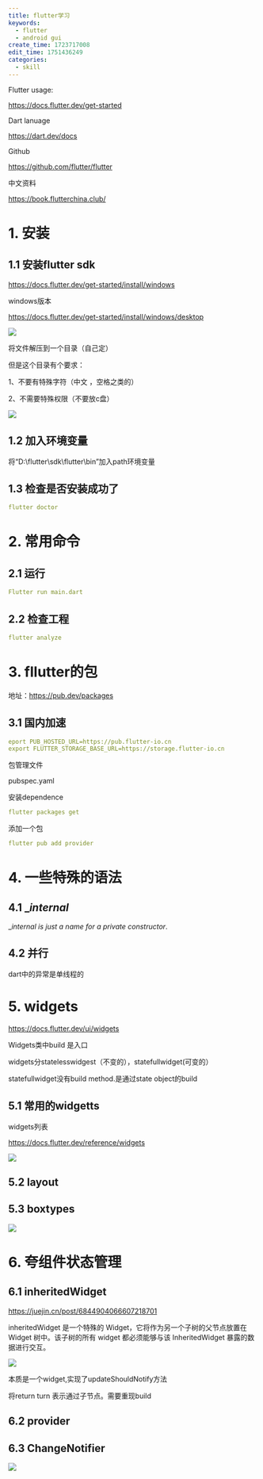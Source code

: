 ```yaml
---
title: flutter学习
keywords:
  - flutter
  - android gui
create_time: 1723717008
edit_time: 1751436249
categories:
  - skill
---
```



Flutter usage:

https://docs.flutter.dev/get-started

Dart lanuage

https://dart.dev/docs

Github

https://github.com/flutter/flutter

中文资料

https://book.flutterchina.club/

# 1. 安装

## 1.1 安装flutter sdk

https://docs.flutter.dev/get-started/install/windows

windows版本

https://docs.flutter.dev/get-started/install/windows/desktop

<img src="/assets/DyXNb9sdNo0xoixn2z7cHvXtn3b.png" src-width="933" class="markdown-img m-auto" src-height="156" align="center"/>

将文件解压到一个目录（自己定）

但是这个目录有个要求：

1、不要有特殊字符（中文 ，空格之类的）

2、不需要特殊权限（不要放c盘）

<img src="/assets/Gwu2bUgxuoNRcaxsyjucbc3knmh.png" src-width="526" class="markdown-img m-auto" src-height="281" align="center"/>

## 1.2 加入环境变量

将“D:\flutter\sdk\flutter\bin”加入path环境变量 

## 1.3 检查是否安装成功了

```yaml
flutter doctor
```

# 2. 常用命令

## 2.1 运行

```yaml
Flutter run main.dart
```

## 2.2 检查工程

```yaml
flutter analyze
```

# 3. fllutter的包

地址：https://pub.dev/packages

## 3.1 国内加速

```yaml
eport PUB_HOSTED_URL=https://pub.flutter-io.cn
export FLUTTER_STORAGE_BASE_URL=https://storage.flutter-io.cn
```

包管理文件

pubspec.yaml

安装dependence

```yaml
flutter packages get
```

添加一个包

```yaml
flutter pub add provider
```

# 4. 一些特殊的语法

## 4.1 __internal_

__internal is just a name for a private constructor_.

## 4.2 并行

dart中的异常是单线程的

# 5. widgets

https://docs.flutter.dev/ui/widgets

Widgets类中build 是入口

widgets分statelesswidgest（不变的），statefullwidget(可变的）

statefullwidget没有build method.是通过state object的build

## 5.1 常用的widgetts

widgets列表

https://docs.flutter.dev/reference/widgets

<img src="/assets/RB7pbezdQox7WoxXLaIcEJfYn1d.png" src-width="301" class="markdown-img m-auto" src-height="209" align="center"/>

## 5.2 layout

## 5.3 boxtypes

<img src="/assets/Aa6Eb5Mq7oWtItx0RYQclUpenPh.png" src-width="898" class="markdown-img m-auto" src-height="243" align="center"/>

# 6. 夸组件状态管理

## 6.1 inheritedWidget

https://juejin.cn/post/6844904066607218701

inheritedWidget 是一个特殊的 Widget，它将作为另一个子树的父节点放置在 Widget 树中。该子树的所有 widget 都必须能够与该 InheritedWidget 暴露的数据进行交互。

<img src="/assets/CbJVbGhoXoPO1Wxw0nBc1gGznid.png" src-width="712" class="markdown-img m-auto" src-height="468" align="center"/>

本质是一个widget,实现了updateShouldNotify方法

将return turn 表示通过子节点。需要重现build

## 6.2 provider

## 6.3 ChangeNotifier

<img src="/assets/AiRKbKt05oT4ItxUOkwc0S0ZnKe.png" src-width="723" class="markdown-img m-auto" src-height="504" align="center"/>

